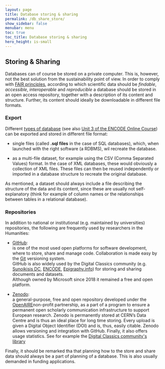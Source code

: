 ```yaml
---
layout: page
title: Database storing & sharing
permalink: /db_share_store/
show_sidebar: false
menubar: menu
toc: true
toc_title: Database storing & sharing
hero_height: is-small
---
```


## Storing & Sharing

Databases can of course be stored on a private computer. This is, however, not the best solution from the  sustainability point of view.
In order to comply with [FAIR principles](https://www.go-fair.org/fair-principles/), according to which scientific data should be
 *findable*, *accessible*, *interoperable* and *reproducible* a database should be stored in an open access repository, together with a
  description of its content and structure. Further, its content should ideally be downloadable in different file formats.

### Export
Different  [types of database](/db_creation/) 
(see also [Unit 3 of the ENCODE Online Course](https://teach-dariah-cur.acdh-dev.oeaw.ac.at/mod/lesson/view.php?id=2503)) 
can be exported and stored in different file format:

- single files (called **.sql files** in the case of SQL databases), which, when launched with the right software (a RDBMS), 
wil recreate the database.

- as a multi-file dataset, for example using the CSV (Comma Separated Values) format. In the case of XML databases, these would obviously a collection of XML files. 
These files can then be reused independently or imported in a database structure to recreate the original database.

As mentioned, a dataset should always include a file describing the structure of the data and its content, since these are usually not self-explanatory 
(think for example of column names or the relationships between tables in a relational database).

### Repositories
In addition to national or institutional (e.g. maintained by universities) repositories, the following are frequently used by researchers in the Humanities:

- [GitHub](https://github.com/):  
is one of the most used open platforms for software development, where to store, share and manage code. Collaboration is made easy by the [Git](https://git-scm.com/) 
versioning system.  
GitHub is also widely used by the Digital Classics community (e.g. [Sunoikisis DC](https://github.com/SunoikisisDC), 
[ENCODE](https://github.com/Encode-guidelines), [Epigraphy.info](https://github.com/epigraphy-info)) for storing and sharing documents and datasets.  
Although owned by Microsoft since 2018 it remained a free and open platform.

- [Zenodo](https://zenodo.org/):  
a general-purpose, free and open repository developed under the [OpenAIRE](https://www.openaire.eu/)non-profit partnership, as a part of a program 
to ensure a permanent open scholarly communication infrastructure to support European research.
Zenodo is permanently stored at CERN’s Data Centre and is thus an ideal place for long time storing.  Every upload is  given a Digital Object Identifier (DOI) and is, 
thus, easily citable. Zenodo allows versioning and integration with GitHub. Finally, it also offers usage statistics. See for example the
 [Digital Classics community's library](https://zenodo.org/communities/digiclass/)


Finally, it should be remarked tha that planning how to the store and share data should always be a part of planning of a database. 
This is also usually demanded in funding applications.